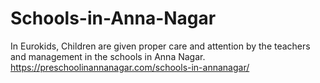 # Schools-in-Anna-Nagar
In Eurokids, Children are given proper care and attention by the teachers and management in the schools in Anna Nagar. https://preschoolinannanagar.com/schools-in-annanagar/
